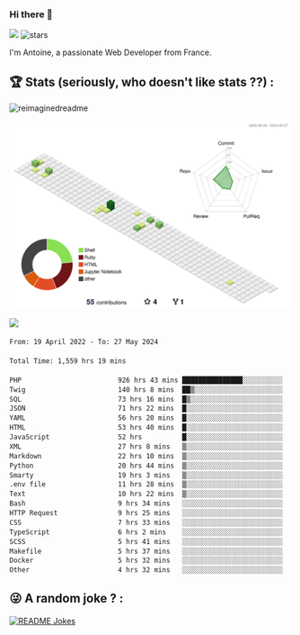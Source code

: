 ### Hi there 👋

![](https://komarev.com/ghpvc/?username=niotna)
<img src="https://img.shields.io/github/stars/niotna?label=Stars" alt="stars">

I'm Antoine, a passionate Web Developer from France.

## :trophy: Stats (seriously, who doesn't like stats ??) : 

<!---
[![Top Langs](https://github-readme-stats.vercel.app/api/top-langs/?username=niotna)](https://github.com/anuraghazra/github-readme-stats) 
-->
<img src="https://myreadme.vercel.app/api/embed/niotna?panels=userstatistics,toprepositories,toplanguages,commitgraph" alt="reimaginedreadme" />

![](./profile-3d-contrib/profile-green-animate.svg)

<img src="https://github-profile-trophy.vercel.app/?username=niotna&theme=juicyfresh&no-bg=true" />

<!--START_SECTION:waka-->

```txt
From: 19 April 2022 - To: 27 May 2024

Total Time: 1,559 hrs 19 mins

PHP                        926 hrs 43 mins ███████████████░░░░░░░░░░   59.43 %
Twig                       140 hrs 8 mins  ██▒░░░░░░░░░░░░░░░░░░░░░░   08.99 %
SQL                        73 hrs 16 mins  █▒░░░░░░░░░░░░░░░░░░░░░░░   04.70 %
JSON                       71 hrs 22 mins  █░░░░░░░░░░░░░░░░░░░░░░░░   04.58 %
YAML                       56 hrs 20 mins  █░░░░░░░░░░░░░░░░░░░░░░░░   03.61 %
HTML                       53 hrs 40 mins  █░░░░░░░░░░░░░░░░░░░░░░░░   03.44 %
JavaScript                 52 hrs          █░░░░░░░░░░░░░░░░░░░░░░░░   03.34 %
XML                        27 hrs 8 mins   ▒░░░░░░░░░░░░░░░░░░░░░░░░   01.74 %
Markdown                   22 hrs 10 mins  ▒░░░░░░░░░░░░░░░░░░░░░░░░   01.42 %
Python                     20 hrs 44 mins  ▒░░░░░░░░░░░░░░░░░░░░░░░░   01.33 %
Smarty                     19 hrs 3 mins   ▒░░░░░░░░░░░░░░░░░░░░░░░░   01.22 %
.env file                  11 hrs 28 mins  ▒░░░░░░░░░░░░░░░░░░░░░░░░   00.74 %
Text                       10 hrs 22 mins  ▒░░░░░░░░░░░░░░░░░░░░░░░░   00.67 %
Bash                       9 hrs 34 mins   ░░░░░░░░░░░░░░░░░░░░░░░░░   00.61 %
HTTP Request               9 hrs 25 mins   ░░░░░░░░░░░░░░░░░░░░░░░░░   00.60 %
CSS                        7 hrs 33 mins   ░░░░░░░░░░░░░░░░░░░░░░░░░   00.48 %
TypeScript                 6 hrs 2 mins    ░░░░░░░░░░░░░░░░░░░░░░░░░   00.39 %
SCSS                       5 hrs 41 mins   ░░░░░░░░░░░░░░░░░░░░░░░░░   00.37 %
Makefile                   5 hrs 37 mins   ░░░░░░░░░░░░░░░░░░░░░░░░░   00.36 %
Docker                     5 hrs 32 mins   ░░░░░░░░░░░░░░░░░░░░░░░░░   00.36 %
Other                      4 hrs 32 mins   ░░░░░░░░░░░░░░░░░░░░░░░░░   00.29 %
```

<!--END_SECTION:waka-->

## :stuck_out_tongue_winking_eye: A random joke ? : 

<a href="https://readme-jokes.vercel.app"><img align="center" src="https://readme-jokes.vercel.app/api" alt="README Jokes"></a>
